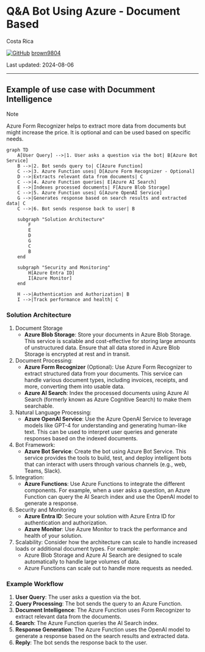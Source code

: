 # Q&A Bot Using Azure - Document Based 

Costa Rica

[![GitHub](https://img.shields.io/badge/--181717?logo=github&logoColor=ffffff)](https://github.com/)
[brown9804](https://github.com/brown9804)

Last updated: 2024-08-06

------------------------------------------

## Example of use case with Documment Intelligence

> [!NOTE]
> Azure Form Recognizer helps to extract more data from documents but might increase the price. It is optional and can be used based on specific needs.

```mermaid
graph TD
    A[User Query] -->|1. User asks a question via the bot| B[Azure Bot Service]
    B -->|2. Bot sends query to| C[Azure Function]
    C -->|3. Azure Function uses| D[Azure Form Recognizer - Optional]
    D -->|Extracts relevant data from documents| C
    C -->|4. Azure Function queries| E[Azure AI Search]
    E -->|Indexes processed documents| F[Azure Blob Storage]
    C -->|5. Azure Function uses| G[Azure OpenAI Service]
    G -->|Generates response based on search results and extracted data| C
    C -->|6. Bot sends response back to user| B

    subgraph "Solution Architecture"
        F
        E
        D
        G
        C
        B
    end

    subgraph "Security and Monitoring"
        H[Azure Entra ID]
        I[Azure Monitor]
    end

    H -->|Authentication and Authorization| B
    I -->|Track performance and health| C
```

### Solution Architecture 

1. Document Storage
    - **Azure Blob Storage**: Store your documents in Azure Blob Storage. This service is scalable and cost-effective for storing large amounts of unstructured data. Ensure that all data stored in Azure Blob Storage is encrypted at rest and in transit.
3. Document Processing:
    - **Azure Form Recognizer** (Optional): Use Azure Form Recognizer to extract structured data from your documents. This service can handle various document types, including invoices, receipts, and more, converting them into usable data.
    - **Azure AI Search**: Index the processed documents using Azure AI Search (formerly known as Azure Cognitive Search) to make them searchable.
4. Natural Language Processing:
    - **Azure OpenAI Service**: Use the Azure OpenAI Service to leverage models like GPT-4 for understanding and generating human-like text. This can be used to interpret user queries and generate responses based on the indexed documents.
5. Bot Framework:
    - **Azure Bot Service**: Create the bot using Azure Bot Service. This service provides the tools to build, test, and deploy intelligent bots that can interact with users through various channels (e.g., web, Teams, Slack).
6. Integration:
    - **Azure Functions**: Use Azure Functions to integrate the different components. For example, when a user asks a question, an Azure Function can query the AI Search index and use the OpenAI model to generate a response.
7. Security and Monitoring
    - **Azure Entra ID**: Secure your solution with Azure Entra ID for authentication and authorization.
    - **Azure Monitor**: Use Azure Monitor to track the performance and health of your solution.
8. Scalability: Consider how the architecture can scale to handle increased loads or additional document types. For example:
    - Azure Blob Storage and Azure AI Search are designed to scale automatically to handle large volumes of data.
    - Azure Functions can scale out to handle more requests as needed.
    
### Example Workflow 
1. **User Query**: The user asks a question via the bot.
2. **Query Processing**: The bot sends the query to an Azure Function.
3. **Document Intelligence**: The Azure Function uses Form Recognizer to extract relevant data from the documents.
4. **Search**: The Azure Function queries the AI Search index.
5. **Response Generation**: The Azure Function uses the OpenAI model to generate a response based on the search results and extracted data.
6. **Reply**: The bot sends the response back to the user.


